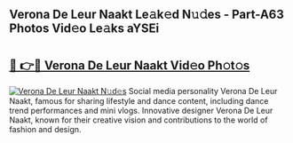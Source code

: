 ## Verona De Leur Naakt Le𝚊k𝚎d N𝚞𝚍es - Part-A63 Photos Vid𝚎o Le𝚊ks aYSEi

# <h2><a href="http://fb0ohc.evod.top/?m=Verona+De+Leur+Naakt">🔗 👉🔴 Verona De Leur Naakt Vid𝚎o Ph𝚘t𝚘s</a></h2>

[![Verona De Leur Naakt N𝚞d𝚎s](https://i.imgur.com/8V9OHl7.gif)](http://fb0ohc.evod.top/?m=Verona+De+Leur+Naakt)
Social media personality Verona De Leur Naakt, famous for sharing lifestyle and dance content, including dance trend performances and mini vlogs. Innovative designer Verona De Leur Naakt, known for their creative vision and contributions to the world of fashion and design. 
